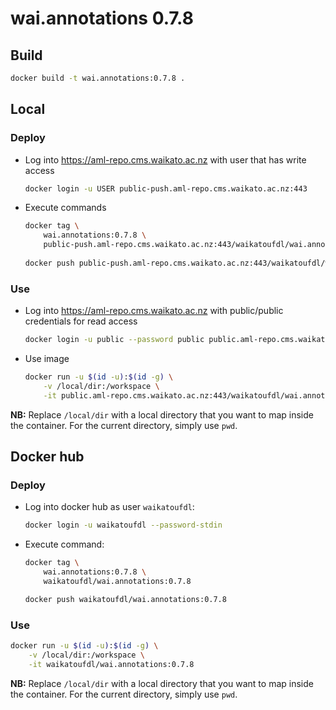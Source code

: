 # wai.annotations 0.7.8

## Build

```bash
docker build -t wai.annotations:0.7.8 .
```

## Local

### Deploy

* Log into https://aml-repo.cms.waikato.ac.nz with user that has write access

  ```bash
  docker login -u USER public-push.aml-repo.cms.waikato.ac.nz:443
  ```

* Execute commands

  ```bash
  docker tag \
      wai.annotations:0.7.8 \
      public-push.aml-repo.cms.waikato.ac.nz:443/waikatoufdl/wai.annotations:0.7.8
      
  docker push public-push.aml-repo.cms.waikato.ac.nz:443/waikatoufdl/wai.annotations:0.7.8
  ```

### Use

* Log into https://aml-repo.cms.waikato.ac.nz with public/public credentials for read access

  ```bash
  docker login -u public --password public public.aml-repo.cms.waikato.ac.nz:443
  ```

* Use image

  ```bash
  docker run -u $(id -u):$(id -g) \
      -v /local/dir:/workspace \
      -it public.aml-repo.cms.waikato.ac.nz:443/waikatoufdl/wai.annotations:0.7.8
  ```

**NB:** Replace `/local/dir` with a local directory that you want to map inside the container. 
For the current directory, simply use `pwd`.


## Docker hub

### Deploy

* Log into docker hub as user `waikatoufdl`:

  ```bash
  docker login -u waikatoufdl --password-stdin
  ```

* Execute command:

  ```bash
  docker tag \
      wai.annotations:0.7.8 \
      waikatoufdl/wai.annotations:0.7.8
  
  docker push waikatoufdl/wai.annotations:0.7.8
  ```

### Use

```bash
docker run -u $(id -u):$(id -g) \
    -v /local/dir:/workspace \
    -it waikatoufdl/wai.annotations:0.7.8
```

**NB:** Replace `/local/dir` with a local directory that you want to map inside the container. 
For the current directory, simply use `pwd`.
